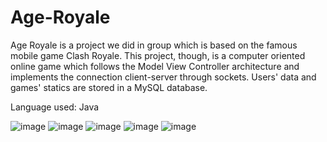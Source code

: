 # Age-Royale

Age Royale is a project we did in group which is based on the famous mobile game Clash Royale. 
This project, though, is a computer oriented online game which follows the Model View Controller architecture and implements the connection client-server through sockets.
Users' data and games' statics are stored in a MySQL database.

Language used: Java

![image](https://user-images.githubusercontent.com/59182620/149989192-311b3fac-5bf9-46a2-8144-5b738937a63c.png)
![image](https://user-images.githubusercontent.com/59182620/149989210-d93657f6-859f-40eb-8348-57e4d3476ea7.png)
![image](https://user-images.githubusercontent.com/59182620/149989227-4e654914-52a6-41e9-bdd7-99f150a34db4.png)
![image](https://user-images.githubusercontent.com/59182620/149989242-65ccdb57-add7-4237-ae2b-1d7d18164193.png)
![image](https://user-images.githubusercontent.com/59182620/149989141-1e5e5cc5-d57a-4c41-88fe-572ec7fc4816.png)

